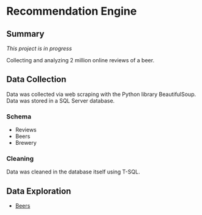 # Recommendation Engine

## Summary

*This project is in progress*

Collecting and analyzing 2 million online reviews of a beer.

## Data Collection

Data was collected via web scraping with the Python library BeautifulSoup.  Data was stored in a SQL Server database.

### Schema

- Reviews
- Beers
- Brewery

### Cleaning

Data was cleaned in the database itself using T-SQL.

## Data Exploration

- [Beers](https://github.com/James-Livingston/SelfDirectedProjects/blob/master/RecommendationEngine/Exploration/BeerExploration.ipynb)

